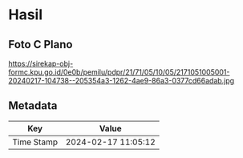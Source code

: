 # Hasil

## Foto C Plano

https://sirekap-obj-formc.kpu.go.id/0e0b/pemilu/pdpr/21/71/05/10/05/2171051005001-20240217-104738--205354a3-1262-4ae9-86a3-0377cd66adab.jpg


## Metadata

| Key        | Value               |
| ---------- | ------------------- |
| Time Stamp | 2024-02-17 11:05:12 |



